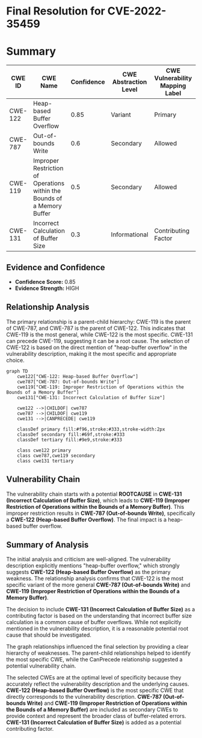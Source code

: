 # Final Resolution for CVE-2022-35459

# Summary
| CWE ID | CWE Name | Confidence | CWE Abstraction Level | CWE Vulnerability Mapping Label | CWE-Vulnerability Mapping Notes |
|---|---|---|---|---|---|
| CWE-122 | Heap-based Buffer Overflow | 0.85 | Variant | Primary | Allowed |
| CWE-787 | Out-of-bounds Write | 0.6 | Secondary | Allowed |
| CWE-119 | Improper Restriction of Operations within the Bounds of a Memory Buffer | 0.5 | Secondary | Allowed |
| CWE-131 | Incorrect Calculation of Buffer Size | 0.3 | Informational | Contributing Factor |

## Evidence and Confidence

*   **Confidence Score:** 0.85
*   **Evidence Strength:** HIGH

## Relationship Analysis
The primary relationship is a parent-child hierarchy: CWE-119 is the parent of CWE-787, and CWE-787 is the parent of CWE-122. This indicates that CWE-119 is the most general, while CWE-122 is the most specific. CWE-131 can precede CWE-119, suggesting it can be a root cause. The selection of CWE-122 is based on the direct mention of "heap-buffer overflow" in the vulnerability description, making it the most specific and appropriate choice.

```mermaid
graph TD
    cwe122["CWE-122: Heap-based Buffer Overflow"]
    cwe787["CWE-787: Out-of-bounds Write"]
    cwe119["CWE-119: Improper Restriction of Operations within the Bounds of a Memory Buffer"]
    cwe131["CWE-131: Incorrect Calculation of Buffer Size"]

    cwe122 -->|CHILDOF| cwe787
    cwe787 -->|CHILDOF| cwe119
    cwe131 -->|CANPRECEDE| cwe119

    classDef primary fill:#f96,stroke:#333,stroke-width:2px
    classDef secondary fill:#69f,stroke:#333
    classDef tertiary fill:#9e9,stroke:#333

    class cwe122 primary
    class cwe787,cwe119 secondary
    class cwe131 tertiary
```

## Vulnerability Chain
The vulnerability chain starts with a potential **ROOTCAUSE** in **CWE-131 (Incorrect Calculation of Buffer Size)**, which leads to **CWE-119 (Improper Restriction of Operations within the Bounds of a Memory Buffer)**. This improper restriction results in **CWE-787 (Out-of-bounds Write)**, specifically a **CWE-122 (Heap-based Buffer Overflow)**. The final impact is a heap-based buffer overflow.

## Summary of Analysis
The initial analysis and criticism are well-aligned. The vulnerability description explicitly mentions "heap-buffer overflow," which strongly suggests **CWE-122 (Heap-based Buffer Overflow)** as the primary weakness. The relationship analysis confirms that CWE-122 is the most specific variant of the more general **CWE-787 (Out-of-bounds Write)** and **CWE-119 (Improper Restriction of Operations within the Bounds of a Memory Buffer)**.

The decision to include **CWE-131 (Incorrect Calculation of Buffer Size)** as a contributing factor is based on the understanding that incorrect buffer size calculation is a common cause of buffer overflows. While not explicitly mentioned in the vulnerability description, it is a reasonable potential root cause that should be investigated.

The graph relationships influenced the final selection by providing a clear hierarchy of weaknesses. The parent-child relationships helped to identify the most specific CWE, while the CanPrecede relationship suggested a potential vulnerability chain.

The selected CWEs are at the optimal level of specificity because they accurately reflect the vulnerability description and the underlying causes. **CWE-122 (Heap-based Buffer Overflow)** is the most specific CWE that directly corresponds to the vulnerability description. **CWE-787 (Out-of-bounds Write)** and **CWE-119 (Improper Restriction of Operations within the Bounds of a Memory Buffer)** are included as secondary CWEs to provide context and represent the broader class of buffer-related errors. **CWE-131 (Incorrect Calculation of Buffer Size)** is added as a potential contributing factor.